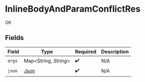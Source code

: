 # InlineBodyAndParamConflictRes

OK


## Fields

| Field                                   | Type                                    | Required                                | Description                             |
| --------------------------------------- | --------------------------------------- | --------------------------------------- | --------------------------------------- |
| `args`                                  | Map\<String, *String*>                  | :heavy_check_mark:                      | N/A                                     |
| `json`                                  | [Json](../../models/operations/Json.md) | :heavy_check_mark:                      | N/A                                     |